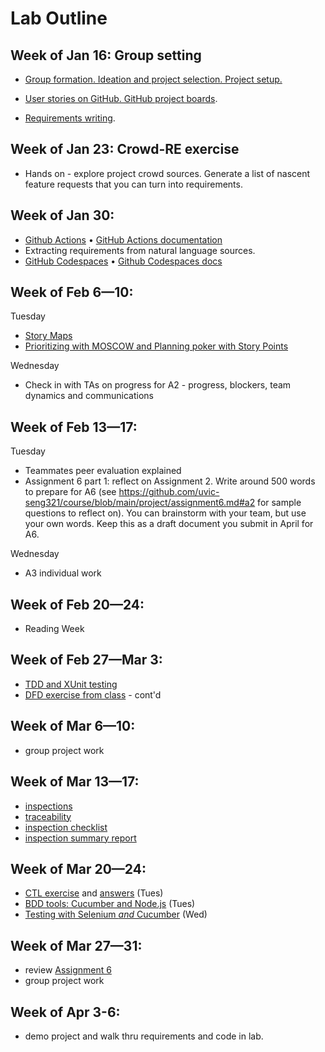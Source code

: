 # Lab Outline

## Week of Jan 16: Group setting
- [Group formation. Ideation and project selection. Project setup.](labs/project-overview.md)
 
- [User stories on GitHub. GitHub project boards](labs/github-reqs.md).
- [Requirements writing](labs/writing-req.md). 

## Week of Jan 23: Crowd-RE exercise
- Hands on - explore project crowd sources. Generate a list of nascent feature requests that you can turn into requirements. 

## Week of Jan 30: 
- [Github Actions](labs/GH-actions-intro.pptx) • [GitHub Actions documentation](https://docs.github.com/en/actions/quickstart)
- Extracting requirements from natural language sources. 
- [GitHub Codespaces](labs/Codespaces.pptx) • [Github Codespaces docs](https://docs.github.com/en/codespaces/getting-started/quickstart)
  
## Week of Feb 6—10: 
Tuesday
- [Story Maps](labs/creating-story-maps.md)
- [Prioritizing with MOSCOW and Planning poker with Story Points](labs/moscow.md)

Wednesday
- Check in with TAs on progress for A2 - progress, blockers, team dynamics and communications

## Week of Feb 13—17: 
Tuesday
- Teammates peer evaluation explained
- Assignment 6 part 1: reflect on Assignment 2. Write around 500 words to prepare for A6 (see https://github.com/uvic-seng321/course/blob/main/project/assignment6.md#a2 for sample questions to reflect on). You can brainstorm with your team, but use your own words. Keep this as a draft document you submit in April for A6. 

Wednesday
- A3 individual work

## Week of Feb 20—24: 
- Reading Week

## Week of Feb 27—Mar 3: 
- [TDD and XUnit testing](labs/TDD%20overview.pdf)
- [DFD exercise from class](labs/data-model-notes.md) - cont'd

## Week of Mar 6—10: 
- group project work


## Week of Mar 13—17: 
- [inspections](labs/requirements%20inspections.pdf)
- [traceability](labs/traceability_lab.pdf)
- [inspection checklist](labs/inspectionchecklist.md)
- [inspection summary report](labs/Inspection%20Summary%20Report.docx)
  
## Week of Mar 20—24: 
- [CTL exercise](labs/CTL.pdf) and [answers](labs/ctl_answers.md) (Tues)
- [BDD tools: Cucumber and Node.js](labs/bdd.md) (Tues)
- [Testing with Selenium *and* Cucumber](labs/selenium.md) (Wed)

## Week of Mar 27—31: 
- review [Assignment 6](project/assignment6.md)
- group project work

## Week of Apr 3-6:
- demo project and walk thru requirements and code in lab.